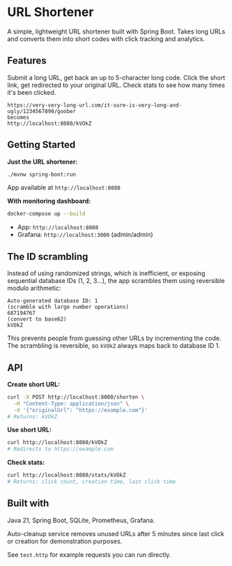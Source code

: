 # URL Shortener

A simple, lightweight URL shortener built with Spring Boot. Takes long URLs and converts them into short codes with
click tracking and analytics.

## Features

Submit a long URL, get back an up to 5-character long code. Click the short link, get redirected to your original URL.
Check stats to see how many times it's been clicked.

```
https://very-very-long-url.com/it-sure-is-very-long-and-ugly/1234567890/goober 
becomes 
http://localhost:8080/kVOkZ
```

## Getting Started

**Just the URL shortener:**

```bash
./mvnw spring-boot:run
```

App available at `http://localhost:8080`

**With monitoring dashboard:**

```bash
docker-compose up --build
```

- App: `http://localhost:8080`
- Grafana: `http://localhost:3000` (admin/admin)

## The ID scrambling

Instead of using randomized strings, which is inefficient, or exposing sequential database IDs (1, 2, 3...), the app
scrambles them using reversible modulo arithmetic:

```
Auto-generated database ID: 1 
(scramble with large number operations)
687194767
(convert to base62)
kVOkZ
```

This prevents people from guessing other URLs by incrementing the code. The scrambling is reversible, so `kVOkZ` always
maps back to database ID 1.

## API

**Create short URL:**

```bash
curl -X POST http://localhost:8080/shorten \
  -H "Content-Type: application/json" \
  -d '{"originalUrl": "https://example.com"}'
# Returns: kVOkZ
```

**Use short URL:**

```bash
curl http://localhost:8080/kVOkZ
# Redirects to https://example.com
```

**Check stats:**

```bash
curl http://localhost:8080/stats/kVOkZ
# Returns: click count, creation time, last click time
```

## Built with

Java 21, Spring Boot, SQLite, Prometheus, Grafana.

Auto-cleanup service removes unused URLs after 5 minutes since last click or creation for demonstration purposes.

See `test.http` for example requests you can run directly.